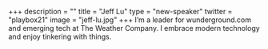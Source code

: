 +++
description = ""
title = "Jeff Lu"
type = "new-speaker"
twitter = "playbox21"
image = "jeff-lu.jpg"
+++
I’m a leader for wunderground.com and emerging tech at The Weather Company. I embrace modern technology and enjoy tinkering with things.